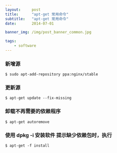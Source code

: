 ```yaml
---
layout:     post
title:      "apt-get 常用命令"
subtitle:   "apt-get 常用命令"
date:       2014-07-01

banner_img: /img/post_banner_common.jpg

tags:
    - software
---
```


### 新增源
    $ sudo apt-add-repository ppa:nginx/stable
### 更新源
    $ apt-get update --fix-missing
### 卸载不再需要的依赖程序
    $ apt-get autoremove
### 使用 dpkg -i 安装软件 提示缺少依赖包时，执行
    $ apt-get -f install
